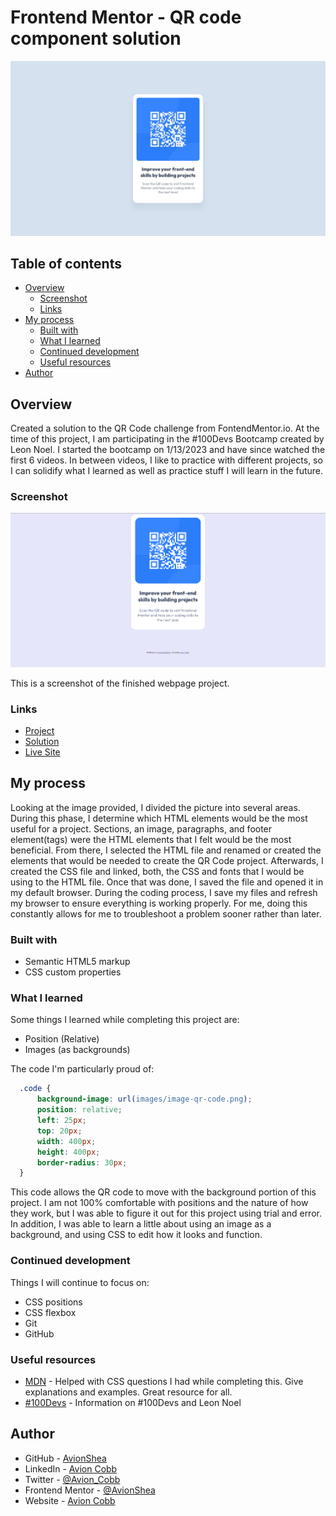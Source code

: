 # Frontend Mentor - QR code component solution

![Design preview for the QR code component coding challenge](./design/desktop-design.jpg)

## Table of contents

- [Overview](#overview)
  - [Screenshot](#screenshot)
  - [Links](#links)
- [My process](#my-process)
  - [Built with](#built-with)
  - [What I learned](#what-i-learned)
  - [Continued development](#continued-development)
  - [Useful resources](#useful-resources)
- [Author](#author)

## Overview

Created a solution to the QR Code challenge from FontendMentor.io. At the time of this project, I am participating in the #100Devs Bootcamp created by Leon Noel. I started the bootcamp on 1/13/2023 and have since watched the first 6 videos. In between videos, I like to practice with different projects, so I can solidify what I learned as well as practice stuff I will learn in the future.

### Screenshot

![Screenshot](QRCodeSolution.PNG)

This is a screenshot of the finished webpage project.

### Links

- [Project](https://www.frontendmentor.io/challenges/qr-code-component-iux_sIO_H)
- [Solution](https://github.com/AvionShea/QRCode_Frontendmentor)
- [Live Site](https://qr-code-frontendmentor-eta.vercel.app/)

## My process

Looking at the image provided, I divided the picture into several areas. During this phase, I determine which HTML elements would be the most useful for a project. Sections, an image, paragraphs, and footer element(tags) were the HTML elements that I felt would be the most beneficial. From there, I selected the HTML file and renamed or created the elements that would be needed to create the QR Code project. Afterwards, I created the CSS file and linked, both, the CSS and fonts that I would be using to the HTML file. Once that was done, I saved the file and opened it in my default browser. During the coding process, I save my files and refresh my browser to ensure everything is working properly. For me, doing this constantly allows for me to troubleshoot a problem sooner rather than later.

### Built with

- Semantic HTML5 markup
- CSS custom properties

### What I learned

Some things I learned while completing this project are:

- Position (Relative)
- Images (as backgrounds)

The code I'm particularly proud of:
```css
  .code {
      background-image: url(images/image-qr-code.png);
      position: relative;
      left: 25px;
      top: 20px;
      width: 400px;
      height: 400px;
      border-radius: 30px;
  }
```

This code allows the QR code to move with the background portion of this project. I am not 100% comfortable with positions and the nature of how they work, but I was able to figure it out for this project using trial and error. In addition, I was able to learn a little about using an image as a background, and using CSS to edit how it looks and function.

### Continued development

Things I will continue to focus on:
- CSS positions
- CSS flexbox
- Git
- GitHub

### Useful resources

- [MDN](https://developer.mozilla.org/en-US/) - Helped with CSS questions I had while completing this. Give explanations and examples. Great resource for all.
- [#100Devs](https://leonnoel.com/100devs/) - Information on #100Devs and Leon Noel


## Author

- GitHub - [AvionShea](https://github.com/AvionShea)
- LinkedIn - [Avion Cobb](https://www.linkedin.com/in/avion-cobb/)
- Twitter - [@Avion_Cobb](https://www.twitter.com/Avion_Cobb)
- Frontend Mentor - [@AvionShea](https://www.frontendmentor.io/profile/AvionShea)
- Website - [Avion Cobb](https://avionshea.github.io/)
